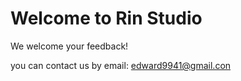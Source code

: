# Welcome to Rin Studio

We welcome your feedback! 

you can contact us by email: edward9941@gmail.con
